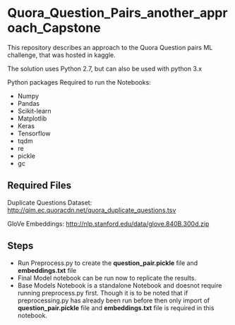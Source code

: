# Quora_Question_Pairs_another_approach_Capstone

This repository describes an approach to the Quora Question pairs ML challenge, that was hosted in kaggle.

The solution uses Python 2.7, but can also be used with python 3.x

Python packages Required to run the Notebooks: 
* Numpy
* Pandas
* Scikit-learn
* Matplotlib
* Keras
* Tensorflow
* tqdm
* re
* pickle
* gc

## Required Files
  Duplicate Questions Dataset: http://qim.ec.quoracdn.net/quora_duplicate_questions.tsv
  
  GloVe Embeddings: http://nlp.stanford.edu/data/glove.840B.300d.zip


## Steps

* Run Preprocess.py to create the **question_pair.pickle** file and **embeddings.txt** file
* Final Model notebook can be run now to replicate the results.
* Base Models Notebook is a standalone Notebook and doesnot require running preprocess.py first. Though it is to be noted that if preprocessing.py has already been run before then only import of **question_pair.pickle** file and **embeddings.txt** file is required in this notebook.
